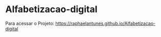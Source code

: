 # Alfabetizacao-digital

Para acessar o Projeto: https://raphaelantunes.github.io/Alfabetizacao-digital

